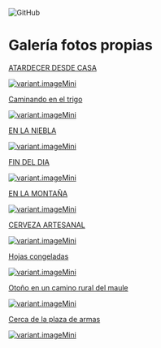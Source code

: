 ![GitHub](https://github-readme-stats.vercel.app/api/top-langs/?username=rmunozgonzalo&layout=compact&count_private=true)
<br>
<h1>Galería fotos propias </h1>
<div class="container-fluid">
   <div class="col-md-4 col-sm-6">
      <div class="portfolio-item">
         <a href="https://gmunoz.cl//upload/images/6015667ac5c60_patio-big.jpg" alt="variant.image" data-lightbox="image-1">
            <div class="thumb">
               <div class="hover-effect">
                  <div class="hover-content">
                     <p>ATARDECER DESDE CASA</p>
                  </div>
               </div>
               <div class="image"><img src="https://gmunoz.cl/upload/images/6015667ac80c6_patio.jpg" alt="variant.imageMini"></div>
            </div>
         </a>
      </div>
   </div>
   <div class="col-md-4 col-sm-6">
      <div class="portfolio-item">
         <a href="https://gmunoz.cl/upload/images/6021ee72b6fbc_601586e895612_mini60157d6083651_IMG_20201211_142609.jpg" alt="variant.image" data-lightbox="image-1">
            <div class="thumb">
               <div class="hover-effect">
                  <div class="hover-content">
                     <p>Caminando en el trigo</p>
                  </div>
               </div>
               <div class="image"><img src="https://gmunoz.cl/upload/images/6021ee72bff59_rsz_11rsz_601586e895612_mini60157d6083651_img_20201211_142609.jpg" alt="variant.imageMini"></div>
            </div>
         </a>
      </div>
   </div>
   <div class="col-md-4 col-sm-6">
      <div class="portfolio-item">
         <a href="https://gmunoz.cl/upload/images/6015872bb6f26_60157efd80baa_DSC_0080.jpg" alt="variant.image" data-lightbox="image-1">
            <div class="thumb">
               <div class="hover-effect">
                  <div class="hover-content">
                     <p>EN LA NIEBLA</p>
                  </div>
               </div>
               <div class="image"><img src="https://gmunoz.cl/upload/images/6015872bc0bec_rsz_dsc_0080.jpg" alt="variant.imageMini"></div>
            </div>
         </a>
      </div>
   </div>
   <div class="col-md-4 col-sm-6">
      <div class="portfolio-item">
         <a href="https://gmunoz.cl/upload/images/6015876c37288_6015819c207dd_DSC_0109.jpg" alt="variant.image" data-lightbox="image-1">
            <div class="thumb">
               <div class="hover-effect">
                  <div class="hover-content">
                     <p>FIN DEL DIA</p>
                  </div>
               </div>
               <div class="image"><img src="https://gmunoz.cl/upload/images/6015876c3d015_rsz_dsc_0109.jpg" alt="variant.imageMini"></div>
            </div>
         </a>
      </div>
   </div>
   <div class="col-md-4 col-sm-6">
      <div class="portfolio-item">
         <a href="https://gmunoz.cl/upload/images/6015879b4fcba_6015839c8e98f_DSC_0423.jpg" alt="variant.image" data-lightbox="image-1">
            <div class="thumb">
               <div class="hover-effect">
                  <div class="hover-content">
                     <p>EN LA MONTAÑA</p>
                  </div>
               </div>
               <div class="image"><img src="https://gmunoz.cl/upload/images/6015879b56770_rsz_dsc_0423.jpg" alt="variant.imageMini"></div>
            </div>
         </a>
      </div>
   </div>
   <div class="col-md-4 col-sm-6">
      <div class="portfolio-item">
         <a href="https://gmunoz.cl/upload/images/601587c079ded_601584c84d0d9_DSC_0100.jpg" alt="variant.image" data-lightbox="image-1">
            <div class="thumb">
               <div class="hover-effect">
                  <div class="hover-content">
                     <p>CERVEZA ARTESANAL</p>
                  </div>
               </div>
               <div class="image"><img src="https://gmunoz.cl/upload/images/601587c07bfa6_rsz_dsc_0100.jpg" alt="variant.imageMini"></div>
            </div>
         </a>
      </div>
   </div>
   <div class="col-md-4 col-sm-6">
      <div class="portfolio-item">
         <a href="https://gmunoz.cl/upload/images/6015c86899071_DSC_0270.jpg" alt="variant.image" data-lightbox="image-1">
            <div class="thumb">
               <div class="hover-effect">
                  <div class="hover-content">
                     <p>Hojas congeladas</p>
                  </div>
               </div>
               <div class="image"><img src="https://gmunoz.cl/upload/images/6015c8689a7c8_rsz_dsc_0270.jpg" alt="variant.imageMini"></div>
            </div>
         </a>
      </div>
   </div>
   <div class="col-md-4 col-sm-6">
      <div class="portfolio-item">
         <a href="https://gmunoz.cl/upload/images/6015c90f49e81_DSC_0325.jpg" alt="variant.image" data-lightbox="image-1">
            <div class="thumb">
               <div class="hover-effect">
                  <div class="hover-content">
                     <p>Otoño en un camino rural del maule</p>
                  </div>
               </div>
               <div class="image"><img src="https://gmunoz.cl/upload/images/6015c90f50441_rsz_dsc_0325.jpg" alt="variant.imageMini"></div>
            </div>
         </a>
      </div>
   </div>
   <div class="col-md-4 col-sm-6">
      <div class="portfolio-item">
         <a href="https://gmunoz.cl/upload/images/6015c9edc931a_DSC_0008.jpg" alt="variant.image" data-lightbox="image-1">
            <div class="thumb">
               <div class="hover-effect">
                  <div class="hover-content">
                     <p>Cerca de la plaza de armas</p>
                  </div>
               </div>
               <div class="image"><img src="https://gmunoz.cl/upload/images/6015c9edca5cf_rsz_dsc_0008.jpg" alt="variant.imageMini"></div>
            </div>
         </a>
      </div>
   </div>
</div>
